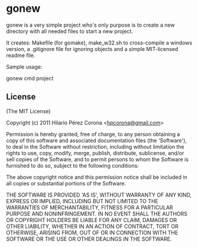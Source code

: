 gonew
======

gonew is a very simple project who's only purpose is to create
a new directory with all needed files to start a new project.

It creates: Makefile (for gomake), make_w32.sh to cross-compile a
windows version, a .gitignore file for ignoring objects and a simple
MIT-licensed readme file.

Sample usage:

gonew cmd project



## License

(The MIT License)

Copyright (c) 2011 Hilario Pérez Corona &lt;hpcorona@gmail.com&gt;

Permission is hereby granted, free of charge, to any person obtaining
a copy of this software and associated documentation files (the
'Software'), to deal in the Software without restriction, including
without limitation the rights to use, copy, modify, merge, publish,
distribute, sublicense, and/or sell copies of the Software, and to
permit persons to whom the Software is furnished to do so, subject to
the following conditions:

The above copyright notice and this permission notice shall be
included in all copies or substantial portions of the Software.

THE SOFTWARE IS PROVIDED 'AS IS', WITHOUT WARRANTY OF ANY KIND,
EXPRESS OR IMPLIED, INCLUDING BUT NOT LIMITED TO THE WARRANTIES OF
MERCHANTABILITY, FITNESS FOR A PARTICULAR PURPOSE AND NONINFRINGEMENT.
IN NO EVENT SHALL THE AUTHORS OR COPYRIGHT HOLDERS BE LIABLE FOR ANY
CLAIM, DAMAGES OR OTHER LIABILITY, WHETHER IN AN ACTION OF CONTRACT,
TORT OR OTHERWISE, ARISING FROM, OUT OF OR IN CONNECTION WITH THE
SOFTWARE OR THE USE OR OTHER DEALINGS IN THE SOFTWARE.
